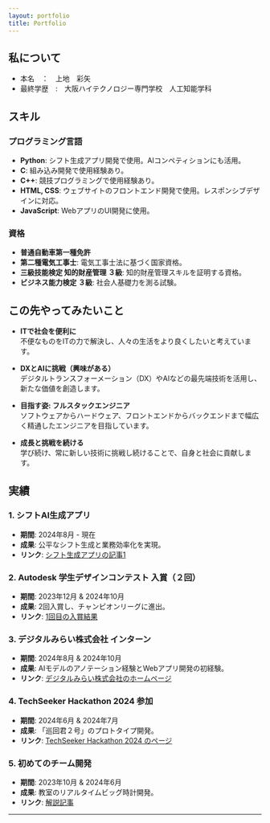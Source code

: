 ```yaml
---
layout: portfolio
title: Portfolio
---
```

## 私について
 * 本名　：　上地　彩矢 
 * 最終学歴　:　大阪ハイテクノロジー専門学校　人工知能学科

## スキル
### プログラミング言語
- **Python**: シフト生成アプリ開発で使用。AIコンペティションにも活用。
- **C**: 組み込み開発で使用経験あり。
- **C++**: 競技プログラミングで使用経験あり。
- **HTML, CSS**: ウェブサイトのフロントエンド開発で使用。レスポンシブデザインに対応。
- **JavaScript**: WebアプリのUI開発に使用。

### 資格
- **普通自動車第一種免許**
- **第二種電気工事士**: 電気工事士法に基づく国家資格。
- **三級技能検定 知的財産管理 ３級**: 知的財産管理スキルを証明する資格。
- **ビジネス能力検定 ３級**: 社会人基礎力を測る試験。


## この先やってみたいこと

- **ITで社会を便利に**  
  不便なものをITの力で解決し、人々の生活をより良くしたいと考えています。

- **DXとAIに挑戦（興味がある）**  
  デジタルトランスフォーメーション（DX）やAIなどの最先端技術を活用し、新たな価値を創造します。

- **目指す姿: フルスタックエンジニア**  
  ソフトウェアからハードウェア、フロントエンドからバックエンドまで幅広く精通したエンジニアを目指しています。

- **成長と挑戦を続ける**  
  学び続け、常に新しい技術に挑戦し続けることで、自身と社会に貢献します。


## 実績
### 1. シフトAI生成アプリ
- **期間**: 2024年8月 - 現在  
- **成果**: 公平なシフト生成と業務効率化を実現。  
- **リンク**: [シフト生成アプリの記事1](https://zenn.dev/ayaponzu2525/articles/shiftgenerator1)

### 2. Autodesk 学生デザインコンテスト 入賞（２回）
- **期間**: 2023年12月 & 2024年10月  
- **成果**: 2回入賞し、チャンピオンリーグに進出。  
- **リンク**: [1回目の入賞結果](https://www.myautodesk.jp/fusion360-contest-2023/contest-09-result.html)

### 3. デジタルみらい株式会社 インターン
- **期間**: 2024年8月 & 2024年10月  
- **成果**: AIモデルのアノテーション経験とWebアプリ開発の初経験。  
- **リンク**: [デジタルみらい株式会社のホームページ](https://digitalmirai.co.jp/)

### 4. TechSeeker Hackathon 2024 参加
- **期間**: 2024年6月 & 2024年7月  
- **成果**: 「巡回君２号」のプロトタイプ開発。  
- **リンク**: [TechSeeker Hackathon 2024 のページ](https://techseeker.jp/hackathon2024/)

### 5. 初めてのチーム開発
- **期間**: 2023年10月 & 2024年6月  
- **成果**: 教室のリアルタイムビッグ時計開発。  
- **リンク**: [解説記事](https://zenn.dev/ayaponzu2525/articles/seven_segclock)

---

